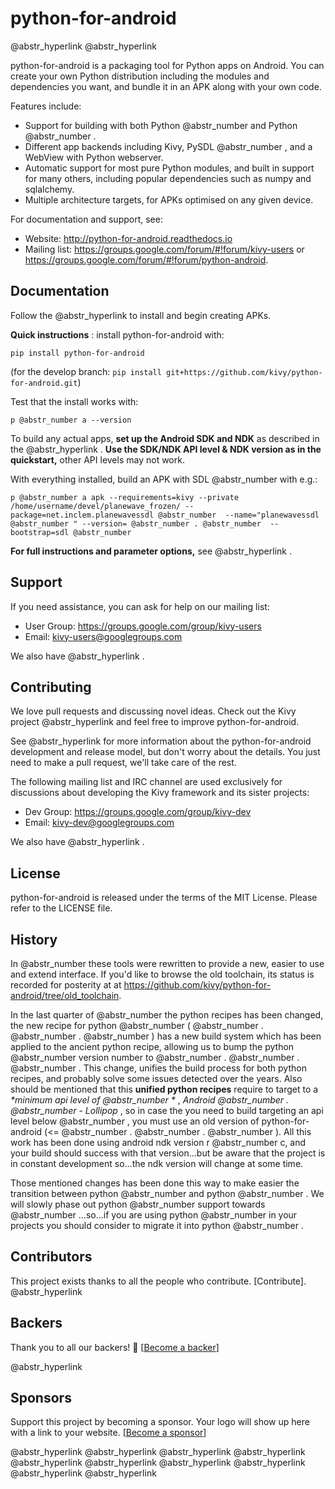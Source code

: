 # python-for-android

@abstr_hyperlink @abstr_hyperlink 

python-for-android is a packaging tool for Python apps on Android. You can create your own Python distribution including the modules and dependencies you want, and bundle it in an APK along with your own code.

Features include:

  * Support for building with both Python @abstr_number and Python @abstr_number .
  * Different app backends including Kivy, PySDL @abstr_number , and a WebView with Python webserver.
  * Automatic support for most pure Python modules, and built in support for many others, including popular dependencies such as numpy and sqlalchemy.
  * Multiple architecture targets, for APKs optimised on any given device.



For documentation and support, see:

  * Website: http://python-for-android.readthedocs.io
  * Mailing list: https://groups.google.com/forum/#!forum/kivy-users or https://groups.google.com/forum/#!forum/python-android.



## Documentation

Follow the @abstr_hyperlink to install and begin creating APKs.

**Quick instructions** : install python-for-android with:
    
    
    pip install python-for-android
    

(for the develop branch: `pip install git+https://github.com/kivy/python-for-android.git`)

Test that the install works with:
    
    
    p @abstr_number a --version
    

To build any actual apps, **set up the Android SDK and NDK** as described in the @abstr_hyperlink . **Use the SDK/NDK API level & NDK version as in the quickstart,** other API levels may not work.

With everything installed, build an APK with SDL @abstr_number with e.g.:
    
    
    p @abstr_number a apk --requirements=kivy --private /home/username/devel/planewave_frozen/ --package=net.inclem.planewavessdl @abstr_number  --name="planewavessdl @abstr_number " --version= @abstr_number . @abstr_number  --bootstrap=sdl @abstr_number
    

**For full instructions and parameter options,** see @abstr_hyperlink .

## Support

If you need assistance, you can ask for help on our mailing list:

  * User Group: https://groups.google.com/group/kivy-users
  * Email: kivy-users@googlegroups.com



We also have @abstr_hyperlink .

## Contributing

We love pull requests and discussing novel ideas. Check out the Kivy project @abstr_hyperlink and feel free to improve python-for-android.

See @abstr_hyperlink for more information about the python-for-android development and release model, but don't worry about the details. You just need to make a pull request, we'll take care of the rest.

The following mailing list and IRC channel are used exclusively for discussions about developing the Kivy framework and its sister projects:

  * Dev Group: https://groups.google.com/group/kivy-dev
  * Email: kivy-dev@googlegroups.com



We also have @abstr_hyperlink .

## License

python-for-android is released under the terms of the MIT License. Please refer to the LICENSE file.

## History

In @abstr_number these tools were rewritten to provide a new, easier to use and extend interface. If you'd like to browse the old toolchain, its status is recorded for posterity at at https://github.com/kivy/python-for-android/tree/old_toolchain.

In the last quarter of @abstr_number the python recipes has been changed, the new recipe for python @abstr_number ( @abstr_number . @abstr_number . @abstr_number ) has a new build system which has been applied to the ancient python recipe, allowing us to bump the python @abstr_number version number to @abstr_number . @abstr_number . @abstr_number . This change, unifies the build process for both python recipes, and probably solve some issues detected over the years. Also should be mentioned that this **unified python recipes** require to target to a _*minimum api level of @abstr_number *_ , _Android @abstr_number . @abstr_number - Lollipop_ , so in case the you need to build targeting an api level below @abstr_number , you must use an old version of python-for-android (<= @abstr_number . @abstr_number . @abstr_number ). All this work has been done using android ndk version r @abstr_number c, and your build should success with that version...but be aware that the project is in constant development so...the ndk version will change at some time.

Those mentioned changes has been done this way to make easier the transition between python @abstr_number and python @abstr_number . We will slowly phase out python @abstr_number support towards @abstr_number ...so...if you are using python @abstr_number in your projects you should consider to migrate it into python @abstr_number .

## Contributors

This project exists thanks to all the people who contribute. [Contribute]. @abstr_hyperlink 

## Backers

Thank you to all our backers! 🙏 [[Become a backer](https://opencollective.com/kivy#backer)]

@abstr_hyperlink 

## Sponsors

Support this project by becoming a sponsor. Your logo will show up here with a link to your website. [[Become a sponsor](https://opencollective.com/kivy#sponsor)]

@abstr_hyperlink @abstr_hyperlink @abstr_hyperlink @abstr_hyperlink @abstr_hyperlink @abstr_hyperlink @abstr_hyperlink @abstr_hyperlink @abstr_hyperlink @abstr_hyperlink 

